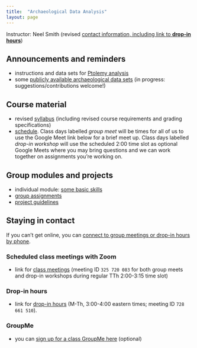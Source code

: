```yaml
---
title:  "Archaeological Data Analysis"
layout: page
---
```



Instructor: Neel Smith (revised [contact information, including link to **drop-in hours**](http://neelsmith.info/holycross/contact/))



## Announcements and reminders

- instructions and data sets for [Ptolemy analysis](labs/ptolemy/)
- some [publicly available archaeological data sets](open-datasets/) (in progress: suggestions/contributions welcome!)

## Course material

- revised [syllabus](syllabus/) (including revised course requirements and grading specifications)
- [schedule](schedule/). Class days labelled *group meet* will be times for all of us to use the Google Meet link below for a brief meet up. Class days labelled *drop-in workshop* will use the scheduled 2:00 time slot as optional Google Meets where you may bring questions and we can work together on assignments you’re working on.


## Group modules and projects


- individual module:  [some basic skills](labs/analysis-basics/)
- [group assignments](labs/)
- [project guidelines](projects/)



## Staying in contact

If you can’t get online, you can [connect to group meetings or drop-in hours by phone](phone-options/).

### Scheduled class meetings with Zoom

- link for [class meetings](https://holycross.zoom.us/j/325720083) (meeting ID `325 720 083` for both group meets and drop-in workshops during regular TTh 2:00-3:15 time slot)



### Drop-in hours

-  link for [drop-in hours](https://holycross.zoom.us/j/728661510) (M-Th, 3:00-4:00 eastern times; meeting ID `728 661 510`).  



### GroupMe

- you can [sign up for a class GroupMe here](https://web.groupme.com/join_group/58665869/1UrCvBEg) (optional)
